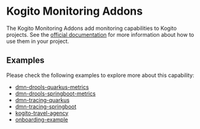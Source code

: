 # Kogito Monitoring Addons

The Kogito Monitoring Addons add monitoring capabilities to Kogito projects. See 
the [official documentation](https://docs.jboss.org/kogito/release/latest/html_single/#_metrics_monitoring_in_kogito_services)
for more information about how to use them in your project.

## Examples

Please check the following examples to explore more about this capability:

- [dmn-drools-quarkus-metrics](https://github.com/kiegroup/kogito-examples/tree/stable/dmn-drools-quarkus-metrics)
- [dmn-drools-springboot-metrics](https://github.com/kiegroup/kogito-examples/tree/stable/dmn-drools-springboot-metrics)
- [dmn-tracing-quarkus](https://github.com/kiegroup/kogito-examples/tree/stable/dmn-tracing-quarkus)
- [dmn-tracing-springboot](https://github.com/kiegroup/kogito-examples/tree/stable/dmn-tracing-springboot)
- [kogito-travel-agency](https://github.com/kiegroup/kogito-examples/tree/stable/kogito-travel-agency)
- [onboarding-example](https://github.com/kiegroup/kogito-examples/tree/stable/onboarding-example)
